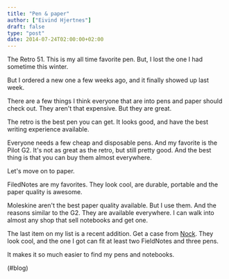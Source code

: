 ```yaml
---
title: "Pen & paper"
author: ["Eivind Hjertnes"]
draft: false
type: "post"
date: 2014-07-24T02:00:00+02:00
---
```


The Retro 51. This is my all time favorite pen. But, I lost the one I
had sometime this winter.

But I ordered a new one a few weeks ago, and it finally showed up last
week.

There are a few things I think everyone that are into pens and paper
should check out. They aren't that expensive. But they are great.

The retro is the best pen you can get. It looks good, and have the best
writing experience available.

Everyone needs a few cheap and disposable pens. And my favorite is the
Pilot G2. It's not as great as the retro, but still pretty good. And the
best thing is that you can buy them almost everywhere.

Let's move on to paper.

FiledNotes are my favorites. They look cool, are durable, portable and
the paper quality is awesome.

Moleskine aren't the best paper quality available. But I use them. And
the reasons similar to the G2. They are available everywhere. I can walk
into almost any shop that sell notebooks and get one.

The last item on my list is a recent addition. Get a case from
[Nock](http://nock.co). They look cool, and the one I got can fit at
least two FieldNotes and three pens.

It makes it so much easier to find my pens and notebooks.

(#blog)
